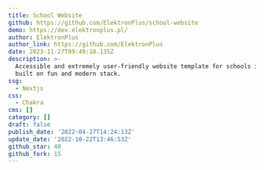 ```yaml
---
title: School Website
github: https://github.com/ElektronPlus/school-website
demo: https://dev.elektronplus.pl/
author: ElektronPlus
author_link: https://github.com/ElektronPlus
date: 2023-11-27T09:49:18.135Z
description: >-
  Accessible and extremely user-friendly website template for schools in Poland,
  built on fun and modern stack.
ssg:
  - Nextjs
css:
  - Chakra
cms: []
category: []
draft: false
publish_date: '2022-04-27T14:24:13Z'
update_date: '2022-10-22T13:46:53Z'
github_star: 40
github_fork: 15
---
```

